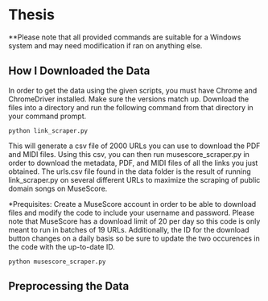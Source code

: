 # Thesis
**Please note that all provided commands are suitable for a Windows system and may need modification if ran on anything else.
## How I Downloaded the Data
In order to get the data using the given scripts, you must have Chrome and ChromeDriver installed. Make sure the versions match up. 
Download the files into a directory and run the following command from that directory in your command prompt.

```
python link_scraper.py
```

This will generate a csv file of 2000 URLs you can use to download the PDF and MIDI files. Using this csv, you can then run musescore_scraper.py in order to download the metadata, PDF, and MIDI files of all the links you just obtained. The urls.csv file found in the data folder is the result of running link_scraper.py on several different URLs to maximize the scraping of public domain songs on MuseScore. 

*Prequisites: Create a MuseScore account in order to be able to download files and modify the code to include your username and password.
Please note that MuseScore has a download limit of 20 per day so this code is only meant to run in batches of 19 URLs. 
Additionally, the ID for the download button changes on a daily basis so be sure to update the two occurences in the code with the up-to-date ID. 

```
python musescore_scraper.py
```

## Preprocessing the Data

